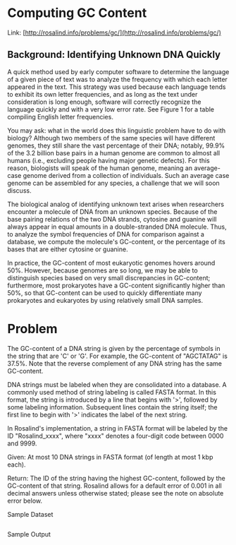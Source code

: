 
# Computing GC Content

Link: [http://rosalind.info/problems/gc/](http://rosalind.info/problems/gc/)

## Background: Identifying Unknown DNA Quickly

A quick method used by early computer software to determine the language of a given piece of text was to analyze the frequency with which each letter appeared in the text. This strategy was used because each language tends to exhibit its own letter frequencies, and as long as the text under consideration is long enough, software will correctly recognize the language quickly and with a very low error rate. See Figure 1 for a table compiling English letter frequencies.

You may ask: what in the world does this linguistic problem have to do with biology? Although two members of the same species will have different genomes, they still share the vast percentage of their DNA; notably, 99.9% of the 3.2 billion base pairs in a human genome are common to almost all humans (i.e., excluding people having major genetic defects). For this reason, biologists will speak of the human genome, meaning an average-case genome derived from a collection of individuals. Such an average case genome can be assembled for any species, a challenge that we will soon discuss.

The biological analog of identifying unknown text arises when researchers encounter a molecule of DNA from an unknown species. Because of the base pairing relations of the two DNA strands, cytosine and guanine will always appear in equal amounts in a double-stranded DNA molecule. Thus, to analyze the symbol frequencies of DNA for comparison against a database, we compute the molecule's GC-content, or the percentage of its bases that are either cytosine or guanine.

In practice, the GC-content of most eukaryotic genomes hovers around 50%. However, because genomes are so long, we may be able to distinguish species based on very small discrepancies in GC-content; furthermore, most prokaryotes have a GC-content significantly higher than 50%, so that GC-content can be used to quickly differentiate many prokaryotes and eukaryotes by using relatively small DNA samples.

# Problem

The GC-content of a DNA string is given by the percentage of symbols in the string that are 'C' or 'G'. For example, the GC-content of "AGCTATAG" is 37.5%. Note that the reverse complement of any DNA string has the same GC-content.

DNA strings must be labeled when they are consolidated into a database. A commonly used method of string labeling is called FASTA format. In this format, the string is introduced by a line that begins with '>', followed by some labeling information. Subsequent lines contain the string itself; the first line to begin with '>' indicates the label of the next string.

In Rosalind's implementation, a string in FASTA format will be labeled by the ID "Rosalind_xxxx", where "xxxx" denotes a four-digit code between 0000 and 9999.

Given: At most 10 DNA strings in FASTA format (of length at most 1 kbp each).

Return: The ID of the string having the highest GC-content, followed by the GC-content of that string. Rosalind allows for a default error of 0.001 in all decimal answers unless otherwise stated; please see the note on absolute error below.

Sample Dataset

```
```

Sample Output

```
```